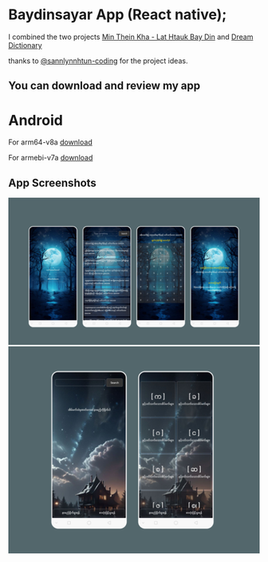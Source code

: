 # Baydinsayar App (React native);

 I combined the two projects [Min Thein Kha - Lat Htauk Bay Din](https://github.com/sannlynnhtun-coding/MinTheinKha-LatHtaukBayDin) and [Dream Dictionary](https://github.com/sannlynnhtun-coding/Dream-Dictionary)


thanks to [@sannlynnhtun-coding](https://github.com/sannlynnhtun-coding/) for the project ideas.


## You can download and  review my app
# Android
For arm64-v8a [download](https://drive.google.com/file/d/1ezXV3NK5ZbXXq9RGt_eMkqwZdCosxE_N/view?usp=drivesdk)

For armebi-v7a [download](https://drive.google.com/file/d/1ezYQj5KGrhjNmaL9E_a0o5IvNyisZFRT/view?usp=drivesdk)


## App Screenshots
![screen1](./src/datafiles/badin1.png)
![screen2](./src/datafiles/badin2.png)









